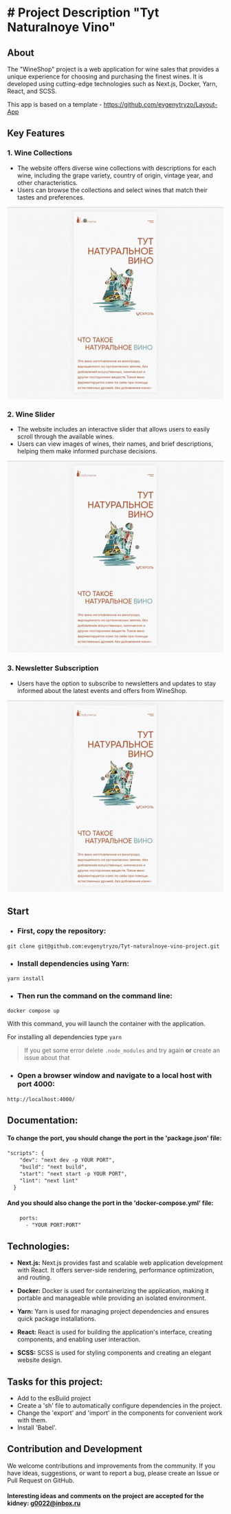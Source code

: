 # # Project Description "Tyt Naturalnoye Vino"

## About

The "WineShop" project is a web application for wine sales that provides a unique experience for choosing
and purchasing the finest wines.
It is developed using cutting-edge technologies such as Next.js, Docker, Yarn, React, and SCSS.

This app is based on a template - https://github.com/evgenytryzo/Layout-App

## Key Features

### 1. Wine Collections

- The website offers diverse wine collections with descriptions for each wine, including the grape variety, country of origin, vintage year, and other characteristics.
- Users can browse the collections and select wines that match their tastes and preferences.

![slider.gif](public%2Fslider.gif)

### 2. Wine Slider

- The website includes an interactive slider that allows users to easily scroll through the available wines.
- Users can view images of wines, their names, and brief descriptions, helping them make informed purchase decisions.

![sorting.gif](public%2Fsorting.gif)

### 3. Newsletter Subscription

- Users have the option to subscribe to newsletters and updates to stay informed about the latest events and offers from WineShop.

![email.gif](public%2Femail.gif)

## Start

- ### First, copy the repository:

```
git clone git@github.com:evgenytryzo/Tyt-naturalnoye-vino-project.git
```

- ### Install dependencies using Yarn:

```
yarn install
```

- ### Then run the command on the command line:

```
docker compose up
```

With this command, you will launch the container with the application.

For installing all dependencies type `yarn`

> If you get some error delete `.node_modules` and try again **or** create an issue about that

- ### Open a browser window and navigate to a local host with port 4000:

```
http://localhost:4000/
```

## Documentation:

#### To change the port, you should change the port in the 'package.json' file:

```
"scripts": {
    "dev": "next dev -p YOUR PORT",
    "build": "next build",
    "start": "next start -p YOUR PORT",
    "lint": "next lint"
  }
```

#### And you should also change the port in the 'docker-compose.yml' file:

```
    ports:
      - "YOUR PORT:PORT"
```

## Technologies:

- **Next.js:** Next.js provides fast and scalable web application development with React. It offers server-side rendering, performance optimization, and routing.

- **Docker:** Docker is used for containerizing the application, making it portable and manageable while providing an isolated environment.

- **Yarn:** Yarn is used for managing project dependencies and ensures quick package installations.

- **React:** React is used for building the application's interface, creating components, and enabling user interaction.

- **SCSS:** SCSS is used for styling components and creating an elegant website design.

## Tasks for this project:

- Add to the esBuild project
- Create a 'sh' file to automatically configure dependencies in the project.
- Change the 'export' and 'import' in the components for convenient work with them.
- Install 'Babel'.

## Contribution and Development

We welcome contributions and improvements from the community. If you have ideas, suggestions, or want
to report a bug, please create an Issue or Pull Request on GitHub.

#### Interesting ideas and comments on the project are accepted for the kidney: g0022@inbox.ru
